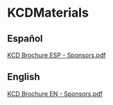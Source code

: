 # KCDMaterials
## Español
[KCD Brochure ESP - Sponsors.pdf](https://github.com/fhcn-io/KCDMaterials/files/11042795/KCD.Brochure.ESP.-.Sponsors.pdf)

## English
[KCD Brochure EN - Sponsors.pdf](https://github.com/fhcn-io/KCDMaterials/files/11042799/KCD.Brochure.EN.-.Sponsors.pdf)

